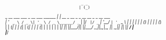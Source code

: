 


                                      _ _                                 
                                     | (_)                                
 _ __ ___   ___  _ __   ___ ______ __| |_  __ _  __ _ _ __ __ _ _ __ ___  
| '_ ` _ \ / _ \| '_ \ / _ \______/ _` | |/ _` |/ _` | '__/ _` | '_ ` _ \ 
| | | | | | (_) | | | | (_) |    | (_| | | (_| | (_| | | | (_| | | | | | |
|_| |_| |_|\___/|_| |_|\___/      \__,_|_|\__,_|\__, |_|  \__,_|_| |_| |_|
                                                 __/ |                    
                                                |___/                     

